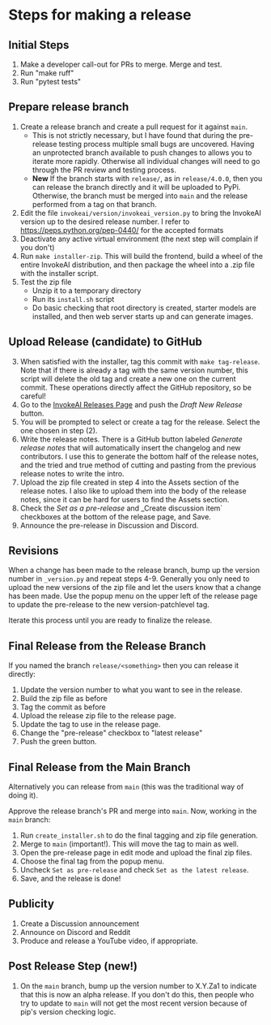 # Steps for making a release

## Initial Steps

1. Make a developer call-out for PRs to merge. Merge and test.
1. Run "make ruff"
1. Run "pytest tests"

## Prepare release branch

1. Create a release branch and create a pull request for it against `main`.
   - This is not strictly necessary, but I have found that during the pre-release testing process
     multiple small bugs are uncovered. Having an unprotected branch available to push changes to
     allows you to iterate more rapidly. Otherwise all individual changes will need to go through
     the PR review and testing process.
   - **New** If the branch starts with `release/`, as in `release/4.0.0`, then you can release the
     branch directly and it will be uploaded to PyPi. Otherwise, the branch must be merged into
     `main` and the release performed from a tag on that branch.
2. Edit the file `invokeai/version/invokeai_version.py` to bring the InvokeAI version up to the
   desired release number. I refer to <https://peps.python.org/pep-0440/> for the accepted formats
3. Deactivate any active virtual environment (the next step will complain if you don't)
4. Run `make installer-zip`. This will build the frontend, build a wheel of the entire InvokeAI
   distribution, and then package the wheel into a .zip file with the installer script.
5. Test the zip file
   - Unzip it to a temporary directory
   - Run its `install.sh` script
   - Do basic checking that root directory is created, starter models are installed, and then web
     server starts up and can generate images.

## Upload Release (candidate) to GitHub

3. When satisfied with the installer, tag this commit with `make tag-release`. Note that if there is
   already a tag with the same version number, this script will delete the old tag and create a new
   one on the current commit. These operations directly affect the GitHub repository, so be careful!
4. Go to the [InvokeAI Releases Page](https://github.com/invoke-ai/InvokeAI/releases) and push the
   _Draft New Release_ button.
5. You will be prompted to select or create a tag for the release. Select the one chosen in step
   (2).
6. Write the release notes. There is a GitHub button labeled _Generate release notes_ that will
   automatically insert the changelog and new contributors. I use this to generate the bottom half
   of the release notes, and the tried and true method of cutting and pasting from the previous
   release notes to write the intro.
7. Upload the zip file created in step 4 into the Assets section of the release notes. I also like
   to upload them into the body of the release notes, since it can be hard for users to find the
   Assets section.
8. Check the _Set as a pre-release_ and \_Create discussion item` checkboxes at the bottom of the
   release page, and Save.
9. Announce the pre-release in Discussion and Discord.

## Revisions

When a change has been made to the release branch, bump up the version number in `_version.py` and
repeat steps 4-9. Generally you only need to upload the new versions of the zip file and let the
users know that a change has been made. Use the popup menu on the upper left of the release page to
update the pre-release to the new version-patchlevel tag.

Iterate this process until you are ready to finalize the release.

## Final Release from the Release Branch

If you named the branch `release/<something>` then you can release it directly:

1. Update the version number to what you want to see in the release.
2. Build the zip file as before
3. Tag the commit as before
4. Upload the release zip file to the release page.
5. Update the tag to use in the release page.
6. Change the "pre-release" checkbox to "latest release"
7. Push the green button.

## Final Release from the Main Branch

Alternatively you can release from `main` (this was the traditional way of doing it).

Approve the release branch's PR and merge into `main`. Now, working in the `main` branch:

1. Run `create_installer.sh` to do the final tagging and zip file generation.
2. Merge to `main` (important!). This will move the tag to main as well.
3. Open the pre-release page in edit mode and upload the final zip files.
4. Choose the final tag from the popup menu.
5. Uncheck `Set as pre-release` and check `Set as the latest release`.
6. Save, and the release is done!

## Publicity

1. Create a Discussion announcement
2. Announce on Discord and Reddit
3. Produce and release a YouTube video, if appropriate.

## Post Release Step (new!)

1. On the `main` branch, bump up the version number to X.Y.Za1 to indicate that this is now an alpha
   release. If you don't do this, then people who try to update to `main` will not get the most
   recent version because of pip's version checking logic.
